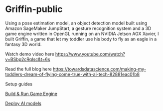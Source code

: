 # Griffin-public

Using a pose estimation model, an object detection model built using Amazon SageMaker JumpStart, a gesture recognition system and a 3D game engine written in OpenGL running on an NVIDIA Jetson AGX Xavier, I built Griffin, a game that let my toddler use his body to fly as an eagle in a fantasy 3D world.

Watch demo video here
https://www.youtube.com/watch?v=BSbp2cRqIsc&t=6s

Read the full blog here
https://towardsdatascience.com/making-my-toddlers-dream-of-flying-come-true-with-ai-tech-82881eac01b8

Setup guides

[Build & Run Game Engine](https://github.com/zhaoyongke/Griffin-public/blob/master/Game%20Engine/README.md)

[Deploy AI models](https://github.com/zhaoyongke/Griffin-public/blob/master/Python%20Apps/README.md)

